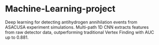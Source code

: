 # Machine-Learning-project
Deep learning for detecting antihydrogen annihilation events from ASACUSA experiment simulations. Multi-path 1D CNN extracts features from raw detector data, outperforming traditional Vertex Finding with AUC up to 0.881.
